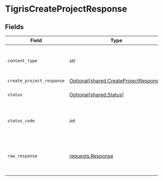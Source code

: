 # TigrisCreateProjectResponse


## Fields

| Field                                                                                  | Type                                                                                   | Required                                                                               | Description                                                                            |
| -------------------------------------------------------------------------------------- | -------------------------------------------------------------------------------------- | -------------------------------------------------------------------------------------- | -------------------------------------------------------------------------------------- |
| `content_type`                                                                         | *str*                                                                                  | :heavy_check_mark:                                                                     | HTTP response content type for this operation                                          |
| `create_project_response`                                                              | [Optional[shared.CreateProjectResponse]](../../models/shared/createprojectresponse.md) | :heavy_minus_sign:                                                                     | OK                                                                                     |
| `status`                                                                               | [Optional[shared.Status]](../../models/shared/status.md)                               | :heavy_minus_sign:                                                                     | Default error response                                                                 |
| `status_code`                                                                          | *int*                                                                                  | :heavy_check_mark:                                                                     | HTTP response status code for this operation                                           |
| `raw_response`                                                                         | [requests.Response](https://requests.readthedocs.io/en/latest/api/#requests.Response)  | :heavy_check_mark:                                                                     | Raw HTTP response; suitable for custom response parsing                                |